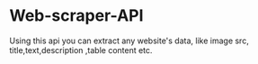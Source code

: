 # Web-scraper-API
Using this api you can extract any website's data, like image src, title,text,description ,table content etc.
